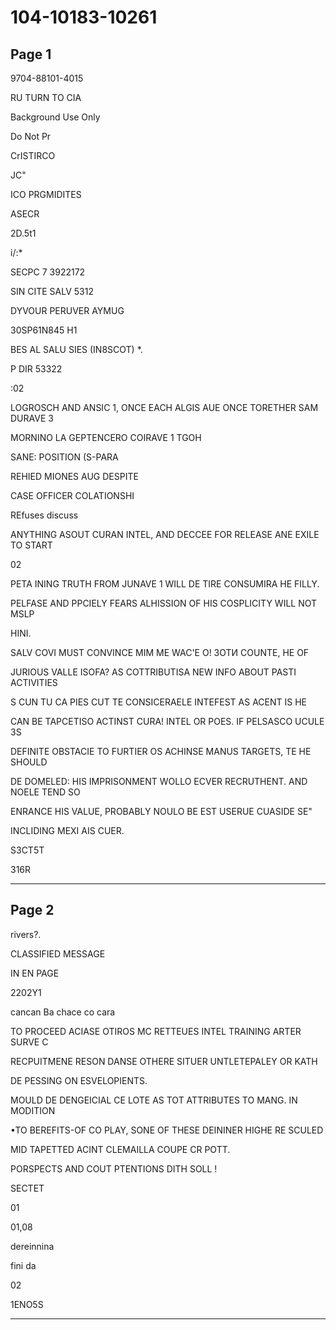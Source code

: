 # 104-10183-10261

## Page 1

9704-88101-4015

RU TURN TO CIA

Background Use Only

Do Not Pr

CrISTIRCO

JC"

ICO PRGMIDITES

ASECR

2D.5t1

i/:*

SECPC 7 3922172

SIN CITE SALV 5312

DYVOUR PERUVER AYMUG

30SP61N845 H1

BES AL SALU SIES (IN8SCOT) *.

P DIR 53322

:02

LOGROSCH AND ANSIC 1, ONCE EACH ALGIS AUE ONCE TORETHER SAM DURAVE 3

MORNINO LA GEPTENCERO COIRAVE 1 TGOH

SANE: POSITION (S-PARA

REHIED MIONES AUG DESPITE

CASE OFFICER COLATIONSHI

REfuses discuss

ANYTHING ASOUT CURAN INTEL, AND DECCEE FOR RELEASE ANE EXILE TO START

02

PETA INING TRUTH FROM JUNAVE 1 WILL DE TIRE CONSUMIRA HE FILLY.

PELFASE AND PPCIELY FEARS ALHISSION OF HIS COSPLICITY WILL NOT MSLP

HINI.

SALV COVI MUST CONVINCE MIM ME WAC'E O! ЗОТИ COUNTE, НЕ ОF

JURIOUS VALLE ISOFA? AS COTTRIBUTISA NEW INFO ABOUT PASTI ACTIVITIES

S CUN TU CA PIES CUT TE CONSICERAELE INTEFEST AS ACENT IS HE

CAN BE TAPCETISO ACTINST CURA! INTEL OR POES. IF PELSASCO UCULE 3S

DEFINITE OBSTACIE TO FURTIER OS ACHINSE MANUS TARGETS, TE HE SHOULD

DE DOMELED: HIS IMPRISONMENT WOLLO ECVER RECRUTHENT. AND NOELE TEND SO

ENRANCE HIS VALUE, PROBABLY NOULO BE EST USERUE CUASIDE SE"

INCLIDING MEXI AIS CUER.

S3CT5T

316R

---

## Page 2

rivers?.

CLASSIFIED MESSAGE

IN EN PAGE

2202Y1

cancan Ba chace co cara

TO PROCEED ACIASE OTIROS MC RETTEUES INTEL TRAINING ARTER SURVE C

RECPUITMENE RESON DANSE OTHERE SITUER UNTLETEPALEY OR KATH

DE PESSING ON ESVELOPIENTS.

MOULD DE DENGEICIAL CE LOTE AS TOT ATTRIBUTES TO MANG. IN MODITION

•TO BEREFITS-OF CO PLAY, SONE OF THESE DEININER HIGHE RE SCULED

MID TAPETTED ACINT CLEMAILLA COUPE CR POTT.

PORSPECTS AND COUT PTENTIONS DITH SOLL !

SECTET

01

01,08

dereinnina

fini da

02

1ENO5S

---

